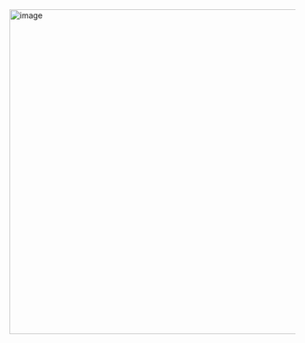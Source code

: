 <img width="571" alt="image" src="https://github.com/user-attachments/assets/450e6080-e263-4b15-8387-af181cd29ab2" />

